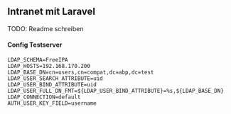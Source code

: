 ## Intranet mit Laravel
TODO: Readme schreiben

#### Config Testserver
````dotenv
LDAP_SCHEMA=FreeIPA
LDAP_HOSTS=192.168.170.200
LDAP_BASE_DN=cn=users,cn=compat,dc=abp,dc=test
LDAP_USER_SEARCH_ATTRIBUTE=uid
LDAP_USER_BIND_ATTRIBUTE=uid
LDAP_USER_FULL_DN_FMT=${LDAP_USER_BIND_ATTRIBUTE}=%s,${LDAP_BASE_DN}
LDAP_CONNECTION=default
AUTH_USER_KEY_FIELD=username
````